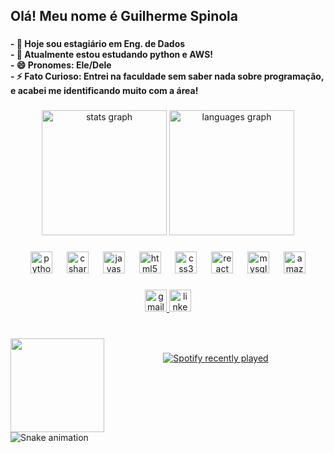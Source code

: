 <h2 align="left">Olá! Meu nome é Guilherme Spinola</h2>

###

<h4 align="left">- 🔭 Hoje sou estagiário em Eng. de Dados<br>- 🌱 Atualmente estou estudando python e AWS!<br>- 😄 Pronomes: Ele/Dele<br>- ⚡ Fato Curioso: Entrei na faculdade sem saber nada sobre programação, e acabei me identificando muito com a área!</h4>

###

<div align="center">
  <img src="https://github-readme-stats.vercel.app/api?username=DevSpinola&hide_title=false&hide_rank=true&show_icons=true&include_all_commits=true&count_private=true&disable_animations=false&theme=dracula&locale=en&hide_border=false&custom_title=DevSpinola's%20GitHub%20Stats" height="200" alt="stats graph"  />
  <img src="https://github-readme-stats.vercel.app/api/top-langs?username=DevSpinola&locale=en&hide_title=false&layout=compact&card_width=320&langs_count=4&theme=dracula&hide_border=false" height="200" alt="languages graph"  />
</div>

###

<div align="center">
  <img src="https://cdn.jsdelivr.net/gh/devicons/devicon/icons/python/python-original.svg" height="35" alt="python logo"  />
  <img width="15" />
  <img src="https://cdn.jsdelivr.net/gh/devicons/devicon/icons/csharp/csharp-original.svg" height="35" alt="csharp logo"  />
  <img width="15" />
  <img src="https://cdn.jsdelivr.net/gh/devicons/devicon/icons/javascript/javascript-original.svg" height="35" alt="javascript logo"  />
  <img width="15" />
  <img src="https://cdn.jsdelivr.net/gh/devicons/devicon/icons/html5/html5-original.svg" height="35" alt="html5 logo"  />
  <img width="15" />
  <img src="https://cdn.jsdelivr.net/gh/devicons/devicon/icons/css3/css3-original.svg" height="35" alt="css3 logo"  />
  <img width="15" />
  <img src="https://cdn.jsdelivr.net/gh/devicons/devicon/icons/react/react-original.svg" height="35" alt="react logo"  />
  <img width="15" />
  <img src="https://cdn.jsdelivr.net/gh/devicons/devicon/icons/mysql/mysql-original.svg" height="35" alt="mysql logo"  />
  <img width="15" />
  <img src="https://cdn.jsdelivr.net/gh/devicons/devicon/icons/amazonwebservices/amazonwebservices-original.svg" height="35" alt="amazonwebservices logo"  />
</div>

###

<div align="center">
  <a href="mailto:guispinolas@gmail.com" target="_blank">
    <img src="https://img.shields.io/static/v1?message=Gmail&logo=gmail&label=&color=D14836&logoColor=white&labelColor=&style=for-the-badge" height="35" alt="gmail logo"  />
  </a>
  <a href="https://www.linkedin.com/in/guilherme-spinola-dos-santos-/" target="_blank">
    <img src="https://img.shields.io/static/v1?message=LinkedIn&logo=linkedin&label=&color=0077B5&logoColor=white&labelColor=&style=for-the-badge" height="35" alt="linkedin logo"  />
  </a>
</div>

###

<br clear="both">

<img align="left" height="150" src="https://media.tenor.com/RFOAxNrEoccAAAAM/ryan-gosling-thumbs-up.gif"  />

###

<div align="center">
  <a href="https://open.spotify.com/user/guispinolas">
    <img src="https://spotify-recently-played-readme.vercel.app/api?user=guispinolas&count=5&unique=false" alt="Spotify recently played"  />
  </a>
</div>

###

<br clear="both">

<img src="https://raw.githubusercontent.com/DevSpinola/DevSpinola/output/snake.svg" alt="Snake animation" />

###
